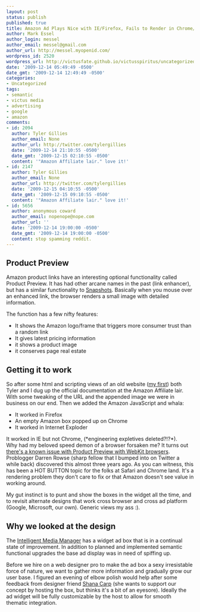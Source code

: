 ```yaml
---
layout: post
status: publish
published: true
title: Amazon Ad Plays Nice with IE/Firefox, Fails to Render in Chrome/Safari
author: Mark Essel
author_login: messel
author_email: messel@gmail.com
author_url: http://messel.myopenid.com/
wordpress_id: 2520
wordpress_url: http://victusfate.github.io/victusspiritus/uncategorized/2009/12/14/amazon-ad-plays-nice-with-iefirefox-fails-to-render-in-chromesafari/
date: '2009-12-14 05:49:49 -0500'
date_gmt: '2009-12-14 12:49:49 -0500'
categories:
- Uncategorized
tags:
- semantic
- victus media
- advertising
- google
- amazon
comments:
- id: 2094
  author: Tyler Gillies
  author_email: None
  author_url: http://twitter.com/tylergillies
  date: '2009-12-14 21:10:55 -0500'
  date_gmt: '2009-12-15 02:10:55 -0500'
  content: '"Amazon Affiliate lair." love it!'
- id: 2147
  author: Tyler Gillies
  author_email: None
  author_url: http://twitter.com/tylergillies
  date: '2009-12-15 04:10:55 -0500'
  date_gmt: '2009-12-15 09:10:55 -0500'
  content: '"Amazon Affiliate lair." love it!'
- id: 5656
  author: anonymous coward
  author_email: nopenope@nope.com
  author_url: ''
  date: '2009-12-14 19:00:00 -0500'
  date_gmt: '2009-12-14 19:00:00 -0500'
  content: stop spamming reddit.
---
```

<h2>Product Preview</h2>
<p>Amazon product links have an interesting optional functionality called Product Preview. It has had other arcane names in the past (link enhancer), but has a similar functionality to <a href="http://www.snap.com/">Snapshots</a>. Basically when you mouse over an enhanced link, the browser renders a small image with detailed information. </p>
<p>The function has a few nifty features:</p>
<ul>
<li>It shows the Amazon logo/frame that triggers more consumer trust than a random link</li>
<li>It gives latest pricing information</li>
<li>it shows a product image</li>
<li>it conserves page real estate</li>
</ul>
<h2>Getting it to work</h2>
<p>So after some html and scripting views of an old website (<a href="http://www.dreamsnare.com">my first</a>) both Tyler and I dug up the official documentation at the Amazon Affiliate lair. With some tweaking of the URL and the appended image we were in business on our end. Then we added the Amazon JavaScript and whala: </p>
<ul>
<li>It worked in Firefox</li>
<li>An empty Amazon box popped up on Chrome</li>
<li>It worked in Internet Exploder</li>
</ul>
<p>It worked in IE but not Chrome, (*engineering expletives deleted?!?*).<br />
Why had my beloved speed demon of a browser forsaken me? It turns out <a href="http://www.problogger.net/archives/2006/10/12/amazon-launches-product-preview-to-associates/">there's a known issue with Product Preview with WebKit browsers</a>. Problogger Darren Rowse (sharp fellow that I bumped into on Twitter a while back) discovered this almost three years ago. As you can witness, this has been a HOT BUTTON topic for the folks at Safari and Chrome land. It's a rendering problem they don't care to fix or that Amazon doesn't see value in working around.</p>
<p>My gut instinct is to punt and show the boxes in the widget all the time, and to revisit alternate designs that work cross browser and cross ad platform (Google, Microsoft, our own). Generic views my ass :).</p>
<h2>Why we looked at the design</h2>
<p>The <a HREF="http://victusmedia.com">Intelligent Media Manager</a> has a widget ad box that is in a continual state of improvement. In addition to planned and implemented semantic functional upgrades the base ad display was in need of spiffing up. </p>
<p>Before we hire on a web designer pro to make the ad box a sexy irresistable force of nature, we want to gather more information and gradually grow our user base. I figured an evening of elbow polish would help after some feedback from designer friend <a href="http://www.linkedin.com/pub/shana-carp">Shana Carp</a> (she wants to support our concept by hosting the box, but thinks it's a bit of an eyesore). Ideally the ad widget will be fully customizable by the host to allow for smooth thematic integration.</p>
